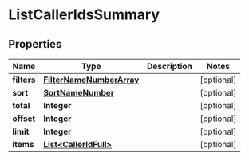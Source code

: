 
# ListCallerIdsSummary

## Properties
Name | Type | Description | Notes
------------ | ------------- | ------------- | -------------
**filters** | [**FilterNameNumberArray**](FilterNameNumberArray.md) |  |  [optional]
**sort** | [**SortNameNumber**](SortNameNumber.md) |  |  [optional]
**total** | **Integer** |  |  [optional]
**offset** | **Integer** |  |  [optional]
**limit** | **Integer** |  |  [optional]
**items** | [**List&lt;CallerIdFull&gt;**](CallerIdFull.md) |  |  [optional]



